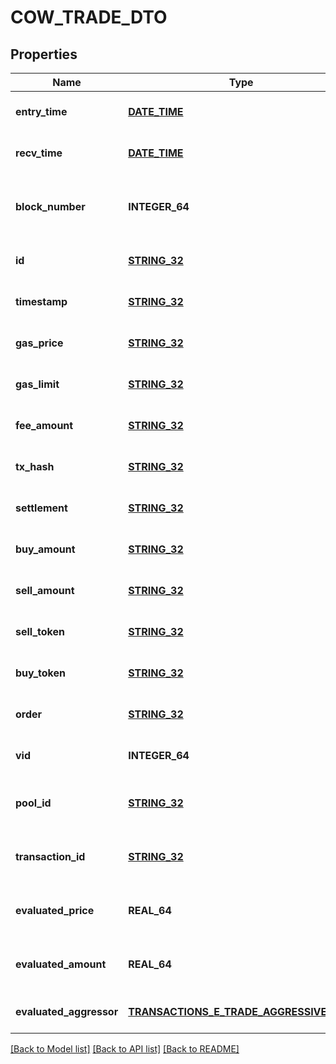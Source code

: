 # COW_TRADE_DTO

## Properties
Name | Type | Description | Notes
------------ | ------------- | ------------- | -------------
**entry_time** | [**DATE_TIME**](DATE_TIME.md) |  | [optional] [default to null]
**recv_time** | [**DATE_TIME**](DATE_TIME.md) |  | [optional] [default to null]
**block_number** | **INTEGER_64** | Number of block in which entity was recorded. | [optional] [default to null]
**id** | [**STRING_32**](STRING_32.md) | Identifier, format: &lt;order id&gt;|&lt;transaction hash&gt;|&lt;event index&gt;. | [optional] [default to null]
**timestamp** | [**STRING_32**](STRING_32.md) | Block&#39;s timestamp. | [optional] [default to null]
**gas_price** | [**STRING_32**](STRING_32.md) | Transaction&#39;s gas price. | [optional] [default to null]
**gas_limit** | [**STRING_32**](STRING_32.md) | Transaction&#39;s gas limit. | [optional] [default to null]
**fee_amount** | [**STRING_32**](STRING_32.md) | Trade&#39;s fee amount. | [optional] [default to null]
**tx_hash** | [**STRING_32**](STRING_32.md) | Trade event transaction hash. | [optional] [default to null]
**settlement** | [**STRING_32**](STRING_32.md) | Reference to settlement. | [optional] [default to null]
**buy_amount** | [**STRING_32**](STRING_32.md) | Buy amount. | [optional] [default to null]
**sell_amount** | [**STRING_32**](STRING_32.md) | Sell amount. | [optional] [default to null]
**sell_token** | [**STRING_32**](STRING_32.md) | Address of token that is sold. | [optional] [default to null]
**buy_token** | [**STRING_32**](STRING_32.md) | Address of token that is bought. | [optional] [default to null]
**order** | [**STRING_32**](STRING_32.md) | Reference to order. | [optional] [default to null]
**vid** | **INTEGER_64** |  | [optional] [default to null]
**pool_id** | [**STRING_32**](STRING_32.md) |  | [optional] [readonly] [default to null]
**transaction_id** | [**STRING_32**](STRING_32.md) |  | [optional] [readonly] [default to null]
**evaluated_price** | **REAL_64** |  | [optional] [readonly] [default to null]
**evaluated_amount** | **REAL_64** |  | [optional] [readonly] [default to null]
**evaluated_aggressor** | [**TRANSACTIONS_E_TRADE_AGGRESSIVE_SIDE**](Transactions.ETradeAggressiveSide.md) |  | [optional] [default to null]

[[Back to Model list]](../README.md#documentation-for-models) [[Back to API list]](../README.md#documentation-for-api-endpoints) [[Back to README]](../README.md)


